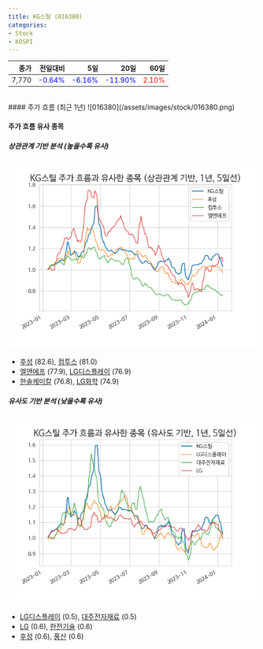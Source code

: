 ```yaml
---
title: KG스틸 (016380)
categories:
- Stock
- KOSPI
---
```


|종가|전일대비|5일|20일|60일|
|---:|-------:|--:|---:|---:|
|7,770|<span style="color: blue">-0.64%</span>|<span style="color: blue">-6.16%</span>|<span style="color: blue">-11.90%</span>|<span style="color: red">2.10%</span>|

<!-- more -->
<br>
#### 주가 흐름 (최근 1년)
![016380](/assets/images/stock/016380.png)


#### 주가 흐름 유사 종목


##### 상관관계 기반 분석 (높을수록 유사)
![016380](/assets/images/stock/016380_corr.png)
- [후성](/093370/) (82.6), [컴투스](/078340/) (81.0)
- [엘앤에프](/066970/) (77.9), [LG디스플레이](/034220/) (76.9)
- [한솔케미칼](/014680/) (76.8), [LG화학](/051910/) (74.9)


##### 유사도 기반 분석 (낮을수록 유사)	
![016380](/assets/images/stock/016380_sim.png)
- [LG디스플레이](/034220/) (0.5), [대주전자재료](/078600/) (0.5)
- [LG](/003550/) (0.6), [한전기술](/052690/) (0.6)
- [후성](/093370/) (0.6), [풍산](/103140/) (0.6)